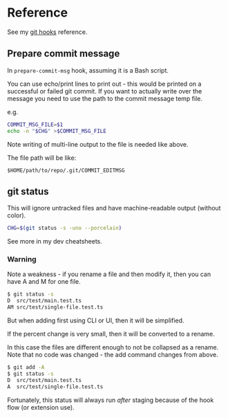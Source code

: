 # Reference

See my [git hooks](https://github.com/MichaelCurrin/dev-cheatsheets/blob/master/cheatsheets/git/hooks.md) reference.


## Prepare commit message

In `prepare-commit-msg` hook, assuming it is a Bash script.

You can use echo/print lines to print out - this would be printed
on a successful or failed git commit.
If you want to actually write over the message you need to use the path to the commit message temp file.

e.g.

```sh
COMMIT_MSG_FILE=$1
echo -n "$CHG" >$COMMIT_MSG_FILE
```

Note writing of multi-line output to the file is needed like above.

The file path will be like:

```
$HOME/path/to/repo/.git/COMMIT_EDITMSG
```

## git status

This will ignore untracked files and have machine-readable output (without color).

```sh
CHG=$(git status -s -uno --porcelain)
```

See more in my dev cheatsheets.


### Warning

Note a weakness - if you rename a file and then modify it, then you can have A and M for one file.

```sh
$ git status -s
D  src/test/main.test.ts
AM src/test/single-file.test.ts
```

But when adding first using CLI or UI, then it will be simplified. 

If the percent change is very small, then it will be converted to a rename.

In this case the files are different enough to not be collapsed as a rename. Note that no code was changed - the add command changes from above.

```sh
$ git add -A
$ git status -s
D  src/test/main.test.ts
A  src/test/single-file.test.ts
```

Fortunately, this status will always run _after_ staging because of the hook flow (or extension use).

